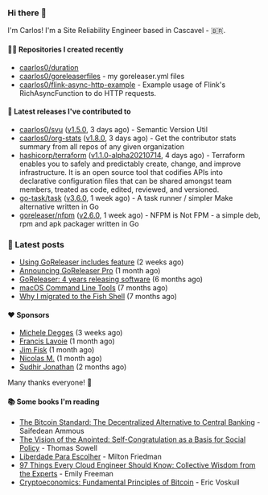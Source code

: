 ### Hi there 👋

I'm Carlos! I'm a Site Reliability Engineer based in Cascavel - 🇧🇷.

#### 👨‍💻 Repositories I created recently
- [caarlos0/duration](https://github.com/caarlos0/duration)
- [caarlos0/goreleaserfiles](https://github.com/caarlos0/goreleaserfiles) - my goreleaser.yml files
- [caarlos0/flink-async-http-example](https://github.com/caarlos0/flink-async-http-example) - Example usage of Flink&#39;s RichAsyncFunction to do HTTP requests.

#### 🚀 Latest releases I've contributed to


- [caarlos0/svu](https://github.com/caarlos0/svu) ([v1.5.0](https://github.com/caarlos0/svu/releases/tag/v1.5.0), 3 days ago) - Semantic Version Util
- [caarlos0/org-stats](https://github.com/caarlos0/org-stats) ([v1.8.0](https://github.com/caarlos0/org-stats/releases/tag/v1.8.0), 3 days ago) - Get the contributor stats summary from all repos of any given organization
- [hashicorp/terraform](https://github.com/hashicorp/terraform) ([v1.1.0-alpha20210714](https://github.com/hashicorp/terraform/releases/tag/v1.1.0-alpha20210714), 4 days ago) - Terraform enables you to safely and predictably create, change, and improve infrastructure. It is an open source tool that codifies APIs into declarative configuration files that can be shared amongst team members, treated as code, edited, reviewed, and versioned.
- [go-task/task](https://github.com/go-task/task) ([v3.6.0](https://github.com/go-task/task/releases/tag/v3.6.0), 1 week ago) - A task runner / simpler Make alternative written in Go
- [goreleaser/nfpm](https://github.com/goreleaser/nfpm) ([v2.6.0](https://github.com/goreleaser/nfpm/releases/tag/v2.6.0), 1 week ago) - NFPM is Not FPM - a simple deb, rpm and apk packager written in Go

### 📄 Latest posts
- [Using GoReleaser includes feature](https://carlosbecker.com/posts/goreleaser-includes/) (2 weeks ago)
- [Announcing GoReleaser Pro](https://carlosbecker.com/posts/goreleaser-pro/) (1 month ago)
- [GoReleaser: 4 years releasing software](https://carlosbecker.com/posts/goreleaser-4-years/) (6 months ago)
- [macOS Command Line Tools](https://carlosbecker.com/posts/xcode-select/) (7 months ago)
- [Why I migrated to the Fish Shell](https://carlosbecker.com/posts/fish/) (7 months ago)

#### ❤️ Sponsors
- [Michele Degges](https://github.com/mdeggies) (3 weeks ago)
- [Francis Lavoie](https://github.com/francislavoie) (1 month ago)
- [Jim Fisk](https://github.com/jimafisk) (1 month ago)
- [Nicolas M.](https://github.com/penguwin) (1 month ago)
- [Sudhir Jonathan](https://github.com/sudhirj) (2 months ago)

Many thanks everyone! 🙏

#### 📚 Some books I'm reading
- [The Bitcoin Standard: The Decentralized Alternative to Central Banking](https://www.goodreads.com/book/show/48989175-the-bitcoin-standard) - Saifedean Ammous
- [The Vision of the Anointed: Self-Congratulation as a Basis for Social Policy](https://www.goodreads.com/book/show/3044.The_Vision_of_the_Anointed) - Thomas Sowell
- [Liberdade Para Escolher](https://www.goodreads.com/book/show/17238591-liberdade-para-escolher) - Milton Friedman
- [97 Things Every Cloud Engineer Should Know: Collective Wisdom from the Experts](https://www.goodreads.com/book/show/53483754-97-things-every-cloud-engineer-should-know) - Emily Freeman
- [Cryptoeconomics: Fundamental Principles of Bitcoin](https://www.goodreads.com/book/show/56919322-cryptoeconomics) - Eric Voskuil
